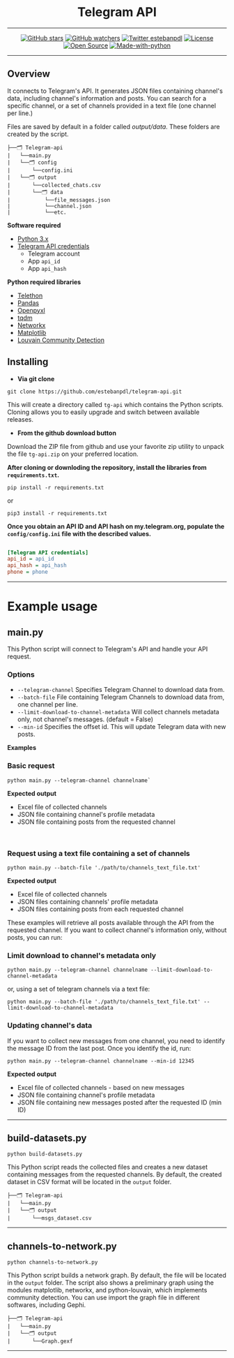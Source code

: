 <div align="center">

# Telegram API

---

[![GitHub stars](https://badgen.net/github/stars/estebanpdl/tg-api)](https://GitHub.com/estebanpdl/tg-api/stargazers/)
[![GitHub watchers](https://img.shields.io/github/watchers/estebanpdl/tg-api.svg?style=social&label=Watch&maxAge=2592000)](https://GitHub.com/estebanpdl/tg-api/watchers/)
[![Twitter estebanpdl](https://badgen.net/badge/icon/twitter?icon=twitter&label)](https://twitter.com/estebanpdl)
[![License](https://img.shields.io/badge/License-Apache%202.0-blue.svg)](https://github.com/estebanpdl/tg-api/blob/main/LICENCE)
[![Open Source](https://badges.frapsoft.com/os/v1/open-source.svg?v=103)](https://www.digitalsherlocks.org/)
[![Made-with-python](https://img.shields.io/badge/Made%20with-Python-1f425f.svg)](https://www.python.org/)

---
</div>

## Overview

It connects to Telegram's API. It generates JSON files containing channel's data, including channel's information and posts. You can search for a specific channel, or a set of channels provided in a text file (one channel per line.)

Files are saved by default in a folder called *output/data*. These folders are created by the script.

```
├──🗂 Telegram-api
|   └──main.py
|   └──🗂 config
|   	└──config.ini
|   └──🗂 output
|   	└──collected_chats.csv
|   	└──🗂 data
|   		└──file_messages.json
|   		└──channel.json
|   		└──etc.
```

**Software required**

* [Python 3.x](https://www.python.org/)
* [Telegram API credentials](https://my.telegram.org/auth?to=apps)
	+ Telegram account
	+ App `api_id`
	+ App `api_hash`

**Python required libraries**

* [Telethon](https://docs.telethon.dev/en/stable/)
* [Pandas](https://pandas.pydata.org/)
* [Openpyxl](https://openpyxl.readthedocs.io/en/stable/)
* [tqdm](https://tqdm.github.io/)
* [Networkx](https://networkx.org/)
* [Matplotlib](https://matplotlib.org/)
* [Louvain Community Detection](https://github.com/taynaud/python-louvain)


Installing
----------

- **Via git clone**

```
git clone https://github.com/estebanpdl/telegram-api.git
```

This will create a directory called `tg-api` which contains the Python scripts. Cloning allows you to easily upgrade and switch between available releases.

- **From the github download button**

Download the ZIP file from github and use your favorite zip utility to unpack the file `tg-api.zip` on your preferred location.

**After cloning or downloding the repository, install the libraries from `requirements.txt`.**

```
pip install -r requirements.txt
```

or

```
pip3 install -r requirements.txt
```

**Once you obtain an API ID and API hash on my.telegram.org, populate the `config/config.ini` file with the described values.**

```ini

[Telegram API credentials]
api_id = api_id
api_hash = api_hash
phone = phone
```

---

# Example usage

## main.py

This Python script will connect to Telegram's API and handle your API request.

### Options

* `--telegram-channel` Specifies Telegram Channel to download data from.
* `--batch-file` File containing Telegram Channels to download data from, one channel per line.
* `--limit-download-to-channel-metadata` Will collect channels metadata only, not channel's messages. (default = False)
* `--min-id` Specifies the offset id. This will update Telegram data with new posts.


**Examples**

### Basic request

```
python main.py --telegram-channel channelname`
```

**Expected output**

- Excel file of collected channels
- JSON file containing channel's profile metadata
- JSON file containing posts from the requested channel

<br />

### Request using a text file containing a set of channels

```
python main.py --batch-file './path/to/channels_text_file.txt'
```

**Expected output**

- Excel file of collected channels
- JSON files containing channels' profile metadata
- JSON files containing posts from each requested channel

These examples will retrieve all posts available through the API from the requested channel. If you want to collect channel's information only, without posts, you can run:

### Limit download to channel's metadata only

```
python main.py --telegram-channel channelname --limit-download-to-channel-metadata
```

or, using a set of telegram channels via a text file:

```
python main.py --batch-file './path/to/channels_text_file.txt' --limit-download-to-channel-metadata
```

### Updating channel's data

If you want to collect new messages from one channel, you need to identify the message ID from the last post. Once you identify the id, run:

```
python main.py --telegram-channel channelname --min-id 12345
```

**Expected output**

- Excel file of collected channels - based on new messages
- JSON file containing channel's profile metadata
- JSON file containing new messages posted after the requested ID (min ID)

---

## build-datasets.py

```
python build-datasets.py
```

This Python script reads the collected files and creates a new dataset containing messages from the requested channels. By default, the created dataset in CSV format will be located in the `output` folder.

```
├──🗂 Telegram-api
|   └──main.py
|   └──🗂 output
|   	└──msgs_dataset.csv
```

---

## channels-to-network.py

```
python channels-to-network.py
```

This Python script builds a network graph. By default, the file will be located in the `output` folder. The script also shows a preliminary graph using the modules matplotlib, networkx, and python-louvain, which implements community detection. You can use import the graph file in different softwares, including Gephi.

```
├──🗂 Telegram-api
|   └──main.py
|   └──🗂 output
|   	└──Graph.gexf
```

---
